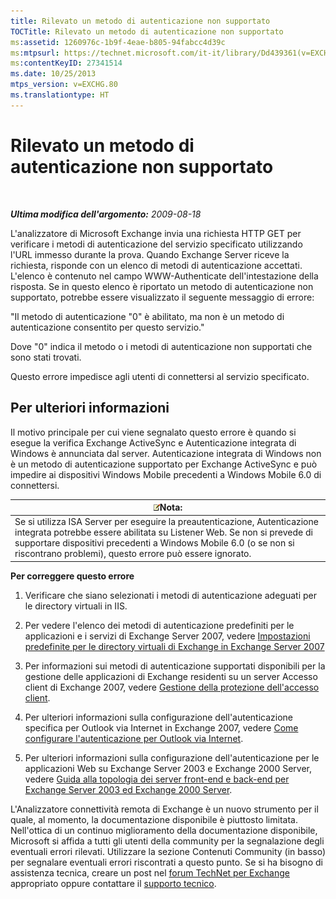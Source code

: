 ```yaml
---
title: Rilevato un metodo di autenticazione non supportato
TOCTitle: Rilevato un metodo di autenticazione non supportato
ms:assetid: 1260976c-1b9f-4eae-b805-94fabcc4d39c
ms:mtpsurl: https://technet.microsoft.com/it-it/library/Dd439361(v=EXCHG.80)
ms:contentKeyID: 27341514
ms.date: 10/25/2013
mtps_version: v=EXCHG.80
ms.translationtype: HT
---
```


# Rilevato un metodo di autenticazione non supportato

 

***Ultima modifica dell'argomento:** 2009-08-18*

L'analizzatore di Microsoft Exchange invia una richiesta HTTP GET per verificare i metodi di autenticazione del servizio specificato utilizzando l'URL immesso durante la prova. Quando Exchange Server riceve la richiesta, risponde con un elenco di metodi di autenticazione accettati. L'elenco è contenuto nel campo WWW-Authenticate dell'intestazione della risposta. Se in questo elenco è riportato un metodo di autenticazione non supportato, potrebbe essere visualizzato il seguente messaggio di errore:

"Il metodo di autenticazione "0" è abilitato, ma non è un metodo di autenticazione consentito per questo servizio."

Dove "0" indica il metodo o i metodi di autenticazione non supportati che sono stati trovati.

Questo errore impedisce agli utenti di connettersi al servizio specificato.

## Per ulteriori informazioni

Il motivo principale per cui viene segnalato questo errore è quando si esegue la verifica Exchange ActiveSync e Autenticazione integrata di Windows è annunciata dal server. Autenticazione integrata di Windows non è un metodo di autenticazione supportato per Exchange ActiveSync e può impedire ai dispositivi Windows Mobile precedenti a Windows Mobile 6.0 di connettersi.

<table>
<thead>
<tr class="header">
<th><img src="images/Dd439361.note(EXCHG.80).gif" title="note" alt="note" />Nota:</th>
</tr>
</thead>
<tbody>
<tr class="odd">
<td>Se si utilizza ISA Server per eseguire la preautenticazione, Autenticazione integrata potrebbe essere abilitata su Listener Web. Se non si prevede di supportare dispositivi precedenti a Windows Mobile 6.0 (o se non si riscontrano problemi), questo errore può essere ignorato.</td>
</tr>
</tbody>
</table>

**Per correggere questo errore**

1.  Verificare che siano selezionati i metodi di autenticazione adeguati per le directory virtuali in IIS.

2.  Per vedere l'elenco dei metodi di autenticazione predefiniti per le applicazioni e i servizi di Exchange Server 2007, vedere [Impostazioni predefinite per le directory virtuali di Exchange in Exchange Server 2007](http://go.microsoft.com/fwlink/?linkid=161402)

3.  Per informazioni sui metodi di autenticazione supportati disponibili per la gestione delle applicazioni di Exchange residenti su un server Accesso client di Exchange 2007, vedere [Gestione della protezione dell'accesso client](http://go.microsoft.com/fwlink/?linkid=100585).

4.  Per ulteriori informazioni sulla configurazione dell'autenticazione specifica per Outlook via Internet in Exchange 2007, vedere [Come configurare l'autenticazione per Outlook via Internet](http://go.microsoft.com/fwlink/?linkid=161403).

5.  Per ulteriori informazioni sulla configurazione dell'autenticazione per le applicazioni Web su Exchange Server 2003 e Exchange 2000 Server, vedere [Guida alla topologia dei server front-end e back-end per Exchange Server 2003 ed Exchange 2000 Server](http://go.microsoft.com/fwlink/?linkid=161404).

L'Analizzatore connettività remota di Exchange è un nuovo strumento per il quale, al momento, la documentazione disponibile è piuttosto limitata. Nell'ottica di un continuo miglioramento della documentazione disponibile, Microsoft si affida a tutti gli utenti della community per la segnalazione degli eventuali errori rilevati. Utilizzare la sezione Contenuti Community (in basso) per segnalare eventuali errori riscontrati a questo punto. Se si ha bisogno di assistenza tecnica, creare un post nel [forum TechNet per Exchange](http://go.microsoft.com/fwlink/?linkid=73420) appropriato oppure contattare il [supporto tecnico](http://go.microsoft.com/fwlink/?linkid=8158).

